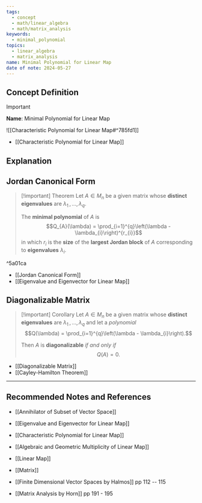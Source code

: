```yaml
---
tags:
  - concept
  - math/linear_algebra
  - math/matrix_analysis
keywords:
  - minimal_polynomial
topics:
  - linear_algebra
  - matrix_analysis
name: Minimal Polynomial for Linear Map
date of note: 2024-05-27
---
```


## Concept Definition

>[!important]
>**Name**: Minimal Polynomial for Linear Map

![[Characteristic Polynomial for Linear Map#^785fd1]]

- [[Characteristic Polynomial for Linear Map]]



## Explanation


## Jordan Canonical Form

>[!important] Theorem
>Let  $A \in M_{n}$ be a given matrix whose **distinct eigenvalues** are $\lambda_{1} \,{,}\ldots{,}\,\lambda_{q}$.
>
>The **minimal polynomial** of $A$ is $$Q_{A}(\lambda) = \prod_{i=1}^{q}\left(\lambda - \lambda_{i}\right)^{r_{i}}$$ in which $r_{i}$ is the **size** of the **largest Jordan block** of $A$ corresponding to **eigenvalues** $\lambda_{i}.$

^5a01ca

- [[Jordan Canonical Form]]
- [[Eigenvalue and Eigenvector for Linear Map]]

## Diagonalizable Matrix

>[!important] Corollary
>Let  $A \in M_{n}$ be a given matrix whose **distinct eigenvalues** are $\lambda_{1} \,{,}\ldots{,}\,\lambda_{q}$ and let a *polynomial*  $$Q(\lambda) = \prod_{i=1}^{q}\left(\lambda - \lambda_{i}\right).$$
>
>Then $A$ is **diagonalizable** *if and only if* $$Q(A) = 0.$$

- [[Diagonalizable Matrix]]
- [[Cayley-Hamilton Theorem]]




-----------
##  Recommended Notes and References


- [[Annihilator of Subset of Vector Space]]
- [[Eigenvalue and Eigenvector for Linear Map]]
- [[Characteristic Polynomial for Linear Map]]

- [[Algebraic and Geometric Multiplicity of Linear Map]]


- [[Linear Map]]
- [[Matrix]]


- [[Finite Dimensional Vector Spaces by Halmos]] pp 112 -- 115
- [[Matrix Analysis by Horn]] pp 191 - 195
